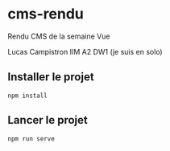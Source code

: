 # cms-rendu

Rendu CMS de la semaine Vue 

Lucas Campistron IIM A2 DW1 (je suis en solo)

## Installer le projet
```
npm install
```

## Lancer le projet
```
npm run serve
```
